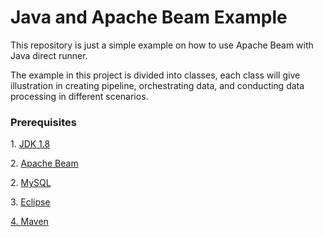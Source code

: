 <h1>Java and Apache Beam Example</h1>

<p>This repository is just a simple example on how to use Apache Beam with Java direct runner.</p>
<p>The example in this project is divided into classes, each class will give illustration in creating pipeline, orchestrating data, and conducting data processing in different scenarios.</p>

<h3>Prerequisites</h3>
<p>1. <a href="http://www.oracle.com/technetwork/java/javase/downloads/jdk8-downloads-2133151.html">JDK 1.8</a></p>
<p>2. <a href="https://beam.apache.org">Apache Beam</a></p>
<p>2. <a href="https://www.mysql.com">MySQL</a></p>
<p>3. <a href="https://www.eclipse.org/downloads/packages">Eclipse</p>
<p>4. <a href="https://maven.apache.org">Maven</a></p>


	




